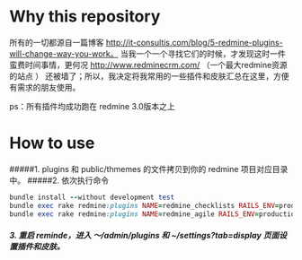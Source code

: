 # Why this repository
所有的一切都源自一篇博客 http://it-consultis.com/blog/5-redmine-plugins-will-change-way-you-work。
当我一个一个寻找它们的时候，才发现这时一件蛮费时间事情，更何况 http://www.redminecrm.com/ （一个最大redmine资源的站点 ） 还被墙了；所以，我决定将我常用的一些插件和皮肤汇总在这里，方便有需求的朋友使用。

ps：所有插件均成功跑在 redmine 3.0版本之上

# How to use 
#####1. plugins 和 public/thmemes 的文件拷贝到你的 redmine 项目对应目录中。
#####2. 依次执行命令
```ruby
bundle install --without development test
bundle exec rake redmine:plugins NAME=redmine_checklists RAILS_ENV=production
bundle exec rake redmine:plugins NAME=redmine_agile RAILS_ENV=production
```
##### 3. 重启 reminde，进入 ～/admin/plugins 和 ~/settings?tab=display 页面设置插件和皮肤。
